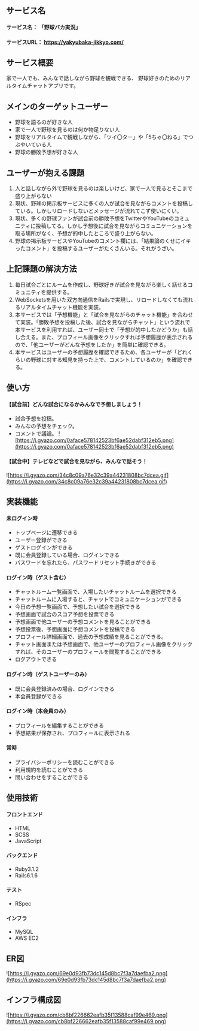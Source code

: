 ## サービス名
#### サービス名： 「野球バカ実況」
#### サービスURL： https://yakyubaka-jikkyo.com/

## サービス概要
家で一人でも、みんなで話しながら野球を観戦できる、 野球好きのためのリアルタイムチャットアプリです。

## メインのターゲットユーザー
- 野球を語るのが好きな人
- 家で一人で野球を見るのは何か物足りない人
- 野球をリアルタイムで観戦しながら、「ツイ〇ター」や「5ちゃ〇ねる」でつぶやいている人
- 野球の勝敗予想が好きな人

## ユーザーが抱える課題
1. 人と話しながら外で野球を見るのは楽しいけど、家で一人で見るとそこまで盛り上がらない
2. 現状、野球の掲示板サービスに多くの人が試合を見ながらコメントを投稿している。しかしリロードしないとメッセージが流れてこず使いにくい。
3. 現状、多くの野球ファンが試合前の勝敗予想をTwitterやYouTubeのコミュニティに投稿してる。しかし予想後に試合を見ながらコミュニケーションを取る場所がなく、予想が的中したところで盛り上がらない。
4. 野球の掲示板サービスやYouTubeのコメント欄には、「結果論のくせにイキったコメント」を投稿するユーザーがたくさんいる。それがうざい。

## 上記課題の解決方法
1. 毎日試合ごとにルームを作成し、野球好きが試合を見ながら楽しく話せるコミュニティを提供する。
2. WebSocketsを用いた双方向通信をRailsで実現し、リロードしなくても流れるリアルタイムチャット機能を実装。
3. 本サービスでは「予想機能」と「試合を見ながらのチャット機能」を合わせて実装。「勝敗予想を投稿した後、試合を見ながらチャット」という流れで本サービスを利用すれば、ユーザー同士で「予想が的中したかどうか」も話し合える。また、プロフィール画像をクリックすれば予想履歴が表示されるので、「他ユーザーがどんな予想をしたか」を簡単に確認できる。
4. 本サービスはユーザーの予想履歴を確認できるため、各ユーザーが「どれくらいの野球に対する知見を持った上で、コメントしているのか」を確認できる。

## 使い方
#### 【試合前】どんな試合になるかみんなで予想しましょう！
- 試合予想を投稿。
- みんなの予想をチェック。
- コメントで議論。
![https://i.gyazo.com/0aface578142523bf6ae52dabf312eb5.png](https://i.gyazo.com/0aface578142523bf6ae52dabf312eb5.png)

#### 【試合中】テレビなどで試合を見ながら、みんなで話そう！
![https://i.gyazo.com/34c8c09a76e32c39a44231808bc7dcea.gif](https://i.gyazo.com/34c8c09a76e32c39a44231808bc7dcea.gif)

## 実装機能
#### 未ログイン時
- トップページに遷移できる
- ユーザー登録ができる
- ゲストログインができる
- 既に会員登録している場合、ログインできる
- パスワードを忘れたら、パスワードリセット手続きができる

#### ログイン時（ゲスト含む）
- チャットルーム一覧画面で、入場したいチャットルームを選択できる
- チャットルームに入場すると、チャットでコミュニケーションができる
- 今日の予想一覧画面で、予想したい試合を選択できる
- 予想画面で試合のスコア予想を投票できる
- 予想画面で他ユーザーの予想コメントを見ることができる
- 予想投票後、予想画面に予想コメントを投稿できる
- プロフィール詳細画面で、過去の予想成績を見ることができる。
- チャット画面または予想画面で、他ユーザーのプロフィール画像をクリックすれば、そのユーザーのプロフィールを閲覧することができる
- ログアウトできる

#### ログイン時（ゲストユーザーのみ）
- 既に会員登録済みの場合、ログインできる
- 本会員登録ができる

#### ログイン時（本会員のみ）
- プロフィールを編集することができる
- 予想結果が保存され、プロフィールに表示される

#### 常時
- プライバシーポリシーを読むことができる
- 利用規約を読むことができる
- 問い合わせをすることができる

## 使用技術
#### フロントエンド
- HTML
- SCSS
- JavaScript

#### バックエンド
- Ruby3.1.2
- Rails6.1.6

#### テスト
- RSpec

#### インフラ
- MySQL
- AWS EC2

## ER図
![https://i.gyazo.com/69e0d93fb73dc145d8bc7f3a7daefba2.png](https://i.gyazo.com/69e0d93fb73dc145d8bc7f3a7daefba2.png)

## インフラ構成図
![https://i.gyazo.com/cb8bf226662eafb35f13588caf99e469.png](https://i.gyazo.com/cb8bf226662eafb35f13588caf99e469.png)